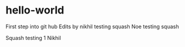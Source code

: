 # hello-world
First step into git hub
Edits by nikhil testing squash 
Noe testing squash


Squash testing 1 Nikhil
